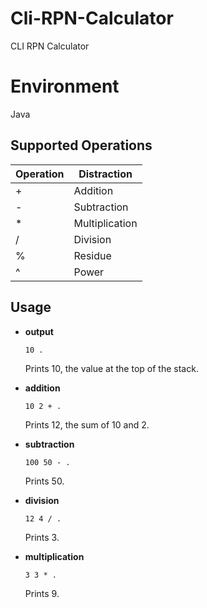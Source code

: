 # Cli-RPN-Calculator
CLI RPN Calculator
# Environment
Java
## Supported Operations

|Operation	|Distraction|
|-----------|------------ |
|+	|Addition|
|-	|Subtraction|
|*	|Multiplication|
|/|	Division|
|%	|Residue|
|^	|Power|

## Usage


*   __output__

        10 .

    Prints 10, the value at the top of the stack.

*   __addition__

        10 2 + .

    Prints 12, the sum of 10 and 2.

*   __subtraction__

        100 50 - .

    Prints 50.

*   __division__

        12 4 / .

    Prints 3.

*   __multiplication__

        3 3 * .

    Prints 9.
